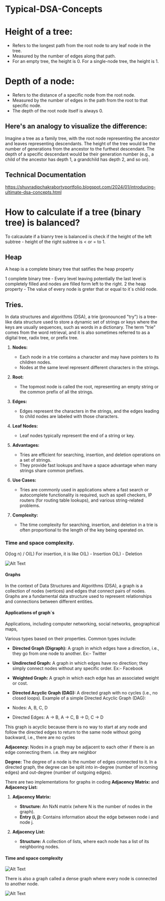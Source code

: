 # Typical-DSA-Concepts

# Height of a tree:

- Refers to the longest path from the root node to any leaf node in the tree.
- Measured by the number of edges along that path.
- For an empty tree, the height is 0. For a single-node tree, the height is 1.
# Depth of a node:

- Refers to the distance of a specific node from the root node.
- Measured by the number of edges in the path from the root to that specific node.
- The depth of the root node itself is always 0.

## Here's an analogy to visualize the difference:

Imagine a tree as a family tree, with the root node representing the ancestor and leaves representing descendants.
The height of the tree would be the number of generations from the ancestor to the furthest descendant.
The depth of a specific descendant would be their generation number (e.g., a child of the ancestor has depth 1, a grandchild has depth 2, and so on).

## Technical Documentation 
https://shuvradipchakrabortyportfolio.blogspot.com/2024/01/introducing-ultimate-dsa-concepts.html

# How to calculate if a tree (binary tree) is balanced? 

To calcaulate if a bianry tree is balanced is check if the height of the left subtree - height of the right subtree is < or = to 1.

## Heap 

A heap is a complete binary tree that satifies the heap property 

1 complete binary tree - Every level leaving potentially the last level is completely filled and nodes are filled form left to the right.
2 the heap property - The value of every node is greter that or equal to it`s child node.



## Tries.
In data structures and algorithms (DSA), a trie (pronounced "try") is a tree-like data structure used to store a dynamic set of strings or keys where the keys are usually sequences, such as words in a dictionary. The term "trie" comes from the word retrieval, and it is also sometimes referred to as a digital tree, radix tree, or prefix tree.
1.  **Nodes:**
    
    -   Each node in a trie contains a character and may have pointers to its children nodes.
    -   Nodes at the same level represent different characters in the strings.
2.  **Root:**
    
    -   The topmost node is called the root, representing an empty string or the common prefix of all the strings.
3.  **Edges:**
    
    -   Edges represent the characters in the strings, and the edges leading to child nodes are labeled with those characters.
4.  **Leaf Nodes:**
    
    -   Leaf nodes typically represent the end of a string or key.
5.  **Advantages:**
    
    -   Tries are efficient for searching, insertion, and deletion operations on a set of strings.
    -   They provide fast lookups and have a space advantage when many strings share common prefixes.
6.  **Use Cases:**
    
    -   Tries are commonly used in applications where a fast search or autocomplete functionality is required, such as spell checkers, IP routers (for routing table lookups), and various string-related problems.
7.  **Complexity:**
    
    -   The time complexity for searching, insertion, and deletion in a trie is often proportional to the length of the key being operated on.

### Time and space complexity.
O(log n) / O(L)
For insertion, it is like 
O(L) - Insertion
O(L) -  Deletion

  ![Alt Text](https://github.com/mindsparkist/Typical-DSA-Concepts/raw/main/image_2024-03-04_09-47-44.png)



#### Graphs

In the context of Data Structures and Algorithms (DSA), a graph is a collection of nodes (vertices) and edges that connect pairs of nodes. Graphs are a fundamental data structure used to represent relationships and connections between different entities.

#### Applications of graph`s 

Applications, including computer networking, social networks, geographical maps,

Various types based on their properties. Common types include:

-   **Directed Graph (Digraph):** A graph in which edges have a direction, i.e., they go from one node to another. Ex:- Twitter
    
-   **Undirected Graph:** A graph in which edges have no direction; they simply connect nodes without any specific order. Ex:- Facebook
    
-   **Weighted Graph:** A graph in which each edge has an associated weight or cost. 
    
-   **Directed Acyclic Graph (DAG):** A directed graph with no cycles (i.e., no closed loops).
Example of a simple Directed Acyclic Graph (DAG):
-   Nodes: A, B, C, D
-   Directed Edges: A -> B, A -> C, B -> D, C -> D

This graph is acyclic because there is no way to start at any node and follow the directed edges to return to the same node without going backward, i.e., there are no cycles

**Adjacency:** Nodes in a graph may be adjacent to each other if there is an edge connecting them. i.e. they are neighbor 
    
**Degree:** The degree of a node is the number of edges connected to it. In a directed graph, the degree can be split into in-degree (number of incoming edges) and out-degree (number of outgoing edges).

There are two implementations for graphs in coding
**Adjacency Matrix:** and **Adjacency List:**


1.  **Adjacency Matrix:**
    
    -   **Structure:** An NxN matrix (where N is the number of nodes in the graph).
    -   **Entry (i, j):** Contains information about the edge between node i and node j.

2.  **Adjacency List:**
    
    -   **Structure:** A collection of lists, where each node has a list of its neighboring nodes.


#### Time and space complexity 

![Alt Text](https://github.com/mindsparkist/Typical-DSA-Concepts/blob/main/image_2024-03-04_09-02-21.png?raw=true)

There is also a graph called a dense graph where every node is connected to another node. 

![Alt Text](https://github.com/mindsparkist/Typical-DSA-Concepts/blob/main/Dense-Graph.png?raw=true)



